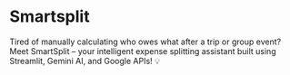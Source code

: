 # Smartsplit
Tired of manually calculating who owes what after a trip or group event? Meet SmartSplit – your intelligent expense splitting assistant built using Streamlit, Gemini AI, and Google APIs! 💡
